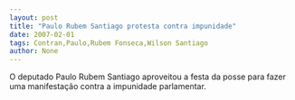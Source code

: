 ```yaml
---
layout: post
title: "Paulo Rubem Santiago protesta contra impunidade"
date: 2007-02-01
tags: Contran,Paulo,Rubem Fonseca,Wilson Santiago
author: None
---
```

O deputado Paulo Rubem Santiago aproveitou a festa da posse para fazer uma manifestação contra a impunidade parlamentar.
&nbsp; 